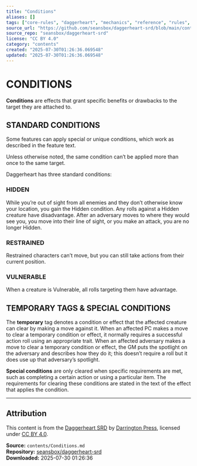 ```yaml
---
title: "Conditions"
aliases: []
tags: ["core-rules", "daggerheart", "mechanics", "reference", "rules", "srd", "system", "ttrpg"]
source_url: "https://github.com/seansbox/daggerheart-srd/blob/main/contents/Conditions.md"
source_repo: "seansbox/daggerheart-srd"
license: "CC BY 4.0"
category: "contents"
created: "2025-07-30T01:26:36.069548"
updated: "2025-07-30T01:26:36.069548"
---
```


# CONDITIONS

**Conditions** are effects that grant specific benefits or drawbacks to the target they are attached to.

## STANDARD CONDITIONS

Some features can apply special or unique conditions, which work as described in the feature text.

Unless otherwise noted, the same condition can’t be applied more than once to the same target.

Daggerheart has three standard conditions:

### HIDDEN

While you’re out of sight from all enemies and they don’t otherwise know your location, you gain the Hidden condition. Any rolls against a Hidden creature have disadvantage. After an adversary moves to where they would see you, you move into their line of sight, or you make an attack, you are no longer Hidden.

### RESTRAINED

Restrained characters can’t move, but you can still take actions from their current position.

### VULNERABLE

When a creature is Vulnerable, all rolls targeting them have advantage.

## TEMPORARY TAGS & SPECIAL CONDITIONS

The **temporary** tag denotes a condition or effect that the affected creature can clear by making a move against it. When an affected PC makes a move to clear a temporary condition or effect, it normally requires a successful action roll using an appropriate trait. When an affected adversary makes a move to clear a temporary condition or effect, the GM puts the spotlight on the adversary and describes how they do it; this doesn’t require a roll but it does use up that adversary’s spotlight.

**Special conditions** are only cleared when specific requirements are met, such as completing a certain action or using a particular item. The requirements for clearing these conditions are stated in the text of the effect that applies the condition.

---

## Attribution

This content is from the [Daggerheart SRD](https://github.com/seansbox/daggerheart-srd/blob/main/contents/Conditions.md) by [Darrington Press](https://darringtonpress.com/), licensed under [CC BY 4.0](https://creativecommons.org/licenses/by/4.0/).

**Source:** `contents/Conditions.md`  
**Repository:** [seansbox/daggerheart-srd](https://github.com/seansbox/daggerheart-srd)  
**Downloaded:** 2025-07-30 01:26:36

